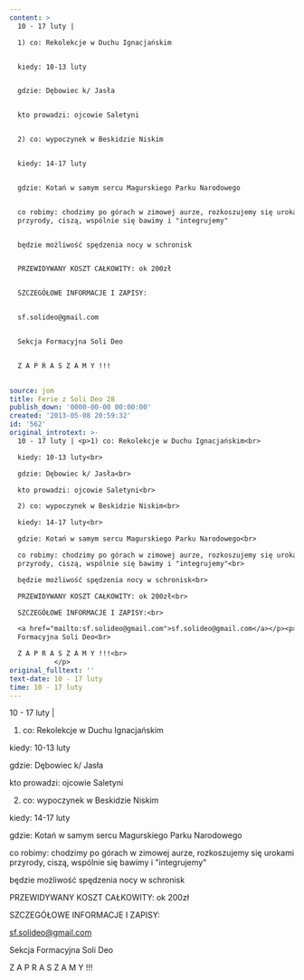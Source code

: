 ```yaml
---
content: >
  10 - 17 luty | 

  1) co: Rekolekcje w Duchu Ignacjańskim


  kiedy: 10-13 luty


  gdzie: Dębowiec k/ Jasła


  kto prowadzi: ojcowie Saletyni


  2) co: wypoczynek w Beskidzie Niskim


  kiedy: 14-17 luty


  gdzie: Kotań w samym sercu Magurskiego Parku Narodowego


  co robimy: chodzimy po górach w zimowej aurze, rozkoszujemy się urokami
  przyrody, ciszą, wspólnie się bawimy i "integrujemy"


  będzie możliwość spędzenia nocy w schronisk


  PRZEWIDYWANY KOSZT CAŁKOWITY: ok 200zł


  SZCZEGÓŁOWE INFORMACJE I ZAPISY:


  sf.solideo@gmail.com


  Sekcja Formacyjna Soli Deo


  Z A P R A S Z A M Y !!!

           
source: jom
title: Ferie z Soli Deo 28
publish_down: '0000-00-00 00:00:00'
created: '2013-05-08 20:59:32'
id: '562'
original_introtext: >-
  10 - 17 luty | <p>1) co: Rekolekcje w Duchu Ignacjańskim<br>

  kiedy: 10-13 luty<br>

  gdzie: Dębowiec k/ Jasła<br>

  kto prowadzi: ojcowie Saletyni<br>

  2) co: wypoczynek w Beskidzie Niskim<br>

  kiedy: 14-17 luty<br>

  gdzie: Kotań w samym sercu Magurskiego Parku Narodowego<br>

  co robimy: chodzimy po górach w zimowej aurze, rozkoszujemy się urokami
  przyrody, ciszą, wspólnie się bawimy i "integrujemy"<br>

  będzie możliwość spędzenia nocy w schronisk<br>

  PRZEWIDYWANY KOSZT CAŁKOWITY: ok 200zł<br>

  SZCZEGÓŁOWE INFORMACJE I ZAPISY:<br>

  <a href="mailto:sf.solideo@gmail.com">sf.solideo@gmail.com</a></p><p>Sekcja
  Formacyjna Soli Deo<br>

  Z A P R A S Z A M Y !!!<br>
           </p>
original_fulltext: ''
text-date: 10 - 17 luty
time: 10 - 17 luty
---
```

10 - 17 luty | 
1) co: Rekolekcje w Duchu Ignacjańskim

kiedy: 10-13 luty

gdzie: Dębowiec k/ Jasła

kto prowadzi: ojcowie Saletyni

2) co: wypoczynek w Beskidzie Niskim

kiedy: 14-17 luty

gdzie: Kotań w samym sercu Magurskiego Parku Narodowego

co robimy: chodzimy po górach w zimowej aurze, rozkoszujemy się urokami przyrody, ciszą, wspólnie się bawimy i "integrujemy"

będzie możliwość spędzenia nocy w schronisk

PRZEWIDYWANY KOSZT CAŁKOWITY: ok 200zł

SZCZEGÓŁOWE INFORMACJE I ZAPISY:

sf.solideo@gmail.com

Sekcja Formacyjna Soli Deo

Z A P R A S Z A M Y !!!

         


<!--{{json:{"created_date":"2013-05-08 20:59:32","publish_down":"0000-00-00 00:00:00","id":"562"}}}-->